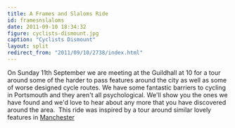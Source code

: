 ```yaml
---
title: A Frames and Slaloms Ride
id: framesnslaloms
date: 2011-09-10 18:34:32
figure: cyclists-dismount.jpg
caption: "Cyclists Dismount"
layout: split
redirect_from: "2011/09/10/2738/index.html"
---
```

On Sunday 11th September we are meeting at the Guildhall at 10 for a tour around some of the harder to pass features around the city as well as some of worse designed cycle routes. We have some fantastic barriers to cycling in Portsmouth and they aren't all psychological. We'll show you the ones we have found and we'd love to hear about any more that you have discovered around the area.  This ride was inspired by a tour around similar lovely features in [Manchester](http://madcyclelanesofmanchester.blogspot.com/2011/06/barriers-bollards-boulders-and-tank.html "manchester ride")
